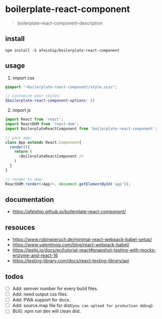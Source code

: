 # boilerplate-react-component
> boilerplate-react-component-description

## install
```shell
npm install -S afeiship/boilerplate-react-component
```

## usage
1. import css
  ```scss
  @import "~boilerplate-react-component/style.scss";

  // customize your styles:
  $boilerplate-react-component-options: ()
  ```
2. import js
  ```js
  import React from 'react';
  import ReactDOM from 'react-dom';
  import BoilerplateReactComponent from 'boilerplate-react-component';
  
  // your app:
  class App extends React.Component{
    render(){
      return (
        <BoilerplateReactComponent />
      )
    }
  }

  // render to dom:
  ReactDOM.render(<App/>, document.getElementById('app'));
  ```

## documentation
- https://afeiship.github.io/boilerplate-react-component/

## resouces
- https://www.robinwieruch.de/minimal-react-webpack-babel-setup/
- https://www.valentinog.com/blog/react-webpack-babel/
- https://jestjs.io/docs/en/tutorial-react#snapshot-testing-with-mocks-enzyme-and-react-16
- https://testing-library.com/docs/react-testing-library/api

## todos
- [ ] Add: semver number for every build files.
- [ ] Add: need output css files.
- [ ] Add: PWA support for docs.
- [ ] Add: source.map file for dist(`you can upload for production debug`).
- [ ] BUG: npm run dev will clean dist.
